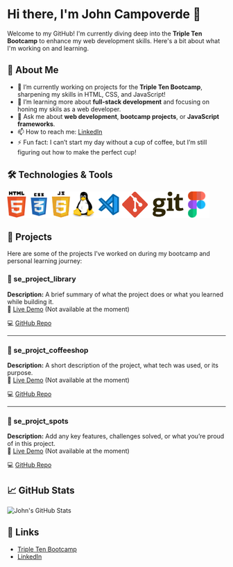 # Hi there, I'm John Campoverde 👋

Welcome to my GitHub! I'm currently diving deep into the **Triple Ten Bootcamp** to enhance my web development skills. Here's a bit about what I'm working on and learning.

## 🚀 About Me
- 🔭 I’m currently working on projects for the **Triple Ten Bootcamp**, sharpening my skills in HTML, CSS, and JavaScript!
- 🌱 I’m learning more about **full-stack development** and focusing on honing my skils as a web developer.
- 💬 Ask me about **web development**, **bootcamp projects**, or **JavaScript frameworks**.
- 📫 How to reach me: [LinkedIn](https://www.linkedin.com/in/john-c-62914827b/)
- ⚡ Fun fact: I can’t start my day without a cup of coffee, but I’m still figuring out how to make the perfect cup!

## 🛠️ Technologies & Tools
 <img src="https://raw.githubusercontent.com/jacamp421/jacamp421/1bdef3f45025488065e4c5e4ae4397357a1804bc/html.svg" width="auto" height="60"><img src="https://raw.githubusercontent.com/jacamp421/jacamp421/15f6086606f189b46aa8c2de5a9d15140ebff111/css.svg" width="auto" height="60"><img src="https://raw.githubusercontent.com/jacamp421/jacamp421/15f6086606f189b46aa8c2de5a9d15140ebff111/javascript.svg" width="auto" height="60"><img src="https://raw.githubusercontent.com/jacamp421/jacamp421/15f6086606f189b46aa8c2de5a9d15140ebff111/linux.svg" width="auto" height="60"><img src="https://raw.githubusercontent.com/jacamp421/jacamp421/15f6086606f189b46aa8c2de5a9d15140ebff111/visual-studio-code.svg" width="auto" height="60"><img src="https://raw.githubusercontent.com/jacamp421/jacamp421/15f6086606f189b46aa8c2de5a9d15140ebff111/git.svg" width="auto" height="60"><img src="https://raw.githubusercontent.com/jacamp421/jacamp421/15f6086606f189b46aa8c2de5a9d15140ebff111/figma.svg" width="auto" height="60">

## 📂 Projects

Here are some of the projects I've worked on during my bootcamp and personal learning journey:

### 🔸 se_project_library
**Description:** A brief summary of what the project does or what you learned while building it.  
🔗 [Live Demo](https://your-live-demo-link.com)    (Not available at the moment)

💻 [GitHub Repo](https://github.com/jacamp421/se_project_library.git)

---

### 🔸 se_projct_coffeeshop
**Description:** A short description of the project, what tech was used, or its purpose.  
🔗 [Live Demo](https://your-live-demo-link.com)    (Not available at the moment)

💻 [GitHub Repo](https://github.com/yourusername/project-repo)

---

### 🔸 se_projct_spots
**Description:** Add any key features, challenges solved, or what you’re proud of in this project.  
🔗 [Live Demo](https://your-live-demo-link.com)    (Not available at the moment)

💻 [GitHub Repo](https://github.com/yourusername/project-repo)

## 📈 GitHub Stats

![John's GitHub Stats](https://github-readme-stats.vercel.app/api?username=jacamp421&show_icons=true&hide_title=true&count_private=true&hide=prs)

## 🔗 Links
- [Triple Ten Bootcamp](https://tripleten.com/software-engineer/)
- [LinkedIn](https://www.linkedin.com/in/john-c-62914827b/)
